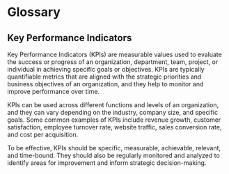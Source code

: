 # Glossary

## Key Performance Indicators

Key Performance Indicators (KPIs) are measurable values used to evaluate the success or progress of an organization, department, team, project, or individual in achieving specific goals or objectives. KPIs are typically quantifiable metrics that are aligned with the strategic priorities and business objectives of an organization, and they help to monitor and improve performance over time.

KPIs can be used across different functions and levels of an organization, and they can vary depending on the industry, company size, and specific goals. Some common examples of KPIs include revenue growth, customer satisfaction, employee turnover rate, website traffic, sales conversion rate, and cost per acquisition.

To be effective, KPIs should be specific, measurable, achievable, relevant, and time-bound. They should also be regularly monitored and analyzed to identify areas for improvement and inform strategic decision-making.
